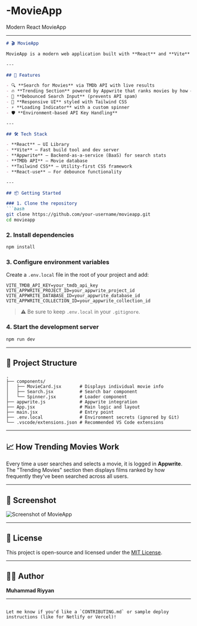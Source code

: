 # -MovieApp
Modern React MovieApp


---

````markdown
# 🎬 MovieApp

MovieApp is a modern web application built with **React** and **Vite** that lets users search for movies using **The Movie Database (TMDb)** API and discover trending films based on what others are searching. It features real-time search, Appwrite integration, and a slick, responsive UI.

---

## 🚀 Features

- 🔍 **Search for Movies** via TMDb API with live results
- 🔥 **Trending Section** powered by Appwrite that ranks movies by how often they're searched
- 🧠 **Debounced Search Input** (prevents API spam)
- 🎨 **Responsive UI** styled with Tailwind CSS
- ⚡ **Loading Indicator** with a custom spinner
- 🛡️ **Environment-based API Key Handling**

---

## 🛠️ Tech Stack

- **React** — UI Library
- **Vite** — Fast build tool and dev server
- **Appwrite** — Backend-as-a-service (BaaS) for search stats
- **TMDb API** — Movie database
- **Tailwind CSS** — Utility-first CSS framework
- **React-use** — For debounce functionality

---

## 📦 Getting Started

### 1. Clone the repository
```bash
git clone https://github.com/your-username/movieapp.git
cd movieapp
````

### 2. Install dependencies

```bash
npm install
```

### 3. Configure environment variables

Create a `.env.local` file in the root of your project and add:

```
VITE_TMDB_API_KEY=your_tmdb_api_key
VITE_APPWRITE_PROJECT_ID=your_appwrite_project_id
VITE_APPWRITE_DATABASE_ID=your_appwrite_database_id
VITE_APPWRITE_COLLECTION_ID=your_appwrite_collection_id
```

> ⚠️ Be sure to keep `.env.local` in your `.gitignore`.

### 4. Start the development server

```bash
npm run dev
```

---

## 🧱 Project Structure

```
.
├── components/
│   ├── MovieCard.jsx       # Displays individual movie info
│   ├── Search.jsx          # Search bar component
│   └── Spinner.jsx         # Loader component
├── appwrite.js             # Appwrite integration
├── App.jsx                 # Main logic and layout
├── main.jsx                # Entry point
├── .env.local              # Environment secrets (ignored by Git)
└── .vscode/extensions.json # Recommended VS Code extensions
```

---

## 📈 How Trending Movies Work

Every time a user searches and selects a movie, it is logged in **Appwrite**. The "Trending Movies" section then displays films ranked by how frequently they've been searched across all users.

---

## 📸 Screenshot

![Screenshot of MovieApp](./Banner.svg)

---

## 📄 License

This project is open-source and licensed under the [MIT License](LICENSE).

---

## 🙋‍♂️ Author

**Muhammad Riyyan**

---

```

Let me know if you'd like a `CONTRIBUTING.md` or sample deploy instructions (like for Netlify or Vercel)!
```

